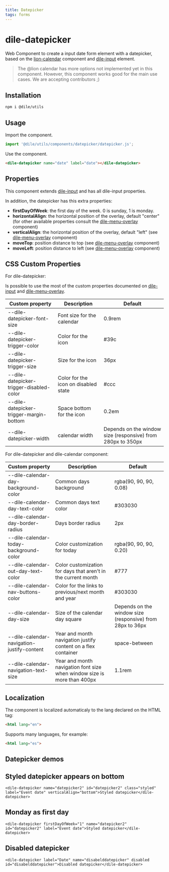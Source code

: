 ```yaml
---
title: Datepicker
tags: forms
---
```


# dile-datepicker

Web Component to create a input date form element with a datepicker, based on the [lion-calendar](https://lion-web.netlify.app/components/calendar/overview/) component and [dile-input](/components/dile-input) element.

> The @lion calendar has more options not implemented yet in this component. However, this component works good for the main use cases. We are accepting contributors ;)

## Installation

```bash
npm i @dile/utils
```

## Usage

Import the component.

```javascript
import '@dile/utils/components/datepicker/datepicker.js';
```

Use the component.

```html
<dile-datepicker name="date" label="date"></dile-datepicker>
```

## Properties

This component extends [dile-input](/components/dile-input) and has all dile-input properties. 

In addition, the datepicker has this extra properties:

- **firstDayOfWeek**: the first day of the week. 0 is sunday, 1 is monday.
- **horizontalAlign**: the horizontal position of the overlay, default "center" (for other available properties consult the [dile-menu-overlay](/components/dile-menu-overlay) component)
- **verticalAlign**: the horizontal position of the overlay, default "left" (see [dile-menu-overlay](/components/dile-menu-overlay) component)
- **moveTop**: position distance to top (see [dile-menu-overlay](/components/dile-menu-overlay) component)
- **moveLeft**: position distance to left (see [dile-menu-overlay](/components/dile-menu-overlay) component)

## CSS Custom Properties

For dile-datepicker:

Is possible to use the most of the custom properties documented on [dile-input](/components/dile-input) and [dile-menu-overlay](/components/dile-menu-overlay).

Custom property | Description | Default
----------------|-------------|---------
--dile-datepicker-font-size | Font size for the calendar | 0.9rem
--dile-datepicker-trigger-color | Color for the icon | #39c
--dile-datepicker-trigger-size | Size for the icon | 36px
--dile-datepicker-trigger-disabled-color | Color for the icon on disabled state | #ccc
--dile-datepicker-trigger-margin-bottom | Space bottom for the icon | 0.2em
--dile-datepicker-width | calendar width | Depends on the window size (responsive) from 280px to 350px

For dile-datepicker and dile-calendar component: 

Custom property | Description | Default
----------------|-------------|---------
--dile-calendar-day-background-color | Common days background | rgba(90, 90, 90, 0.08)
--dile-calendar-day-text-color | Common days text color | #303030
--dile-calendar-day-border-radius | Days border radius | 2px
--dile-calendar-today-background-color | Color customization for today | rgba(90, 90, 90, 0.20)
--dile-calendar-out-day-text-color | Color customization for days that aren't in the current month | #777
--dile-calendar-nav-buttons-color | Color for the links to previous/next month and year | #303030
--dile-calendar-day-size | Size of the calendar day square | Depends on the window size (responsive) from 28px to 36px 
--dile-calendar-navigation-justify-content | Year and month navigation justify content on a flex container | space-between
--dile-calendar-navigation-text-size | Year and month navigation font size when window size is more than 400px | 1.1rem

## Localization

The component is localized automaticaly to the lang declared on the HTML tag:

```html
<html lang="en">
```

Supports many languages, for example:

```html
<html lang="es">
```

## Datepicker demos

## Styled datepicker appears on bottom

```html:preview
<dile-datepicker name="datepicker2" id="datepicker2" class="styled" label="Event date" verticalAlign="bottom">Styled datepicker</dile-datepicker>
```

## Monday as first day

```html:preview
<dile-datepicker firstDayOfWeek="1" name="datepicker2" id="datepicker2" label="Event date">Styled datepicker</dile-datepicker>
```

## Disabled datepicker

```html:preview
<dile-datepicker label="Date" name="disabelddatepicker" disabled id="disabelddatepicker">Disabled datepicker</dile-datepicker>
```